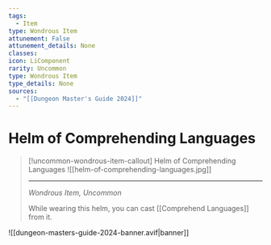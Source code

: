 ```yaml
---
tags:
  - Item
type: Wondrous Item
attunement: False
attunement_details: None
classes:
icon: LiComponent
rarity: Uncommon
type: Wondrous Item
type_details: None
sources: 
  - "[[Dungeon Master's Guide 2024]]"
---
```

# Helm of Comprehending Languages
>[!uncommon-wondrous-item-callout] Helm of Comprehending Languages
>![[helm-of-comprehending-languages.jpg]]
>
>- - -
>_Wondrous Item, Uncommon_
>
>While wearing this helm, you can cast [[Comprehend Languages]] from it.
>


![[dungeon-masters-guide-2024-banner.avif|banner]]